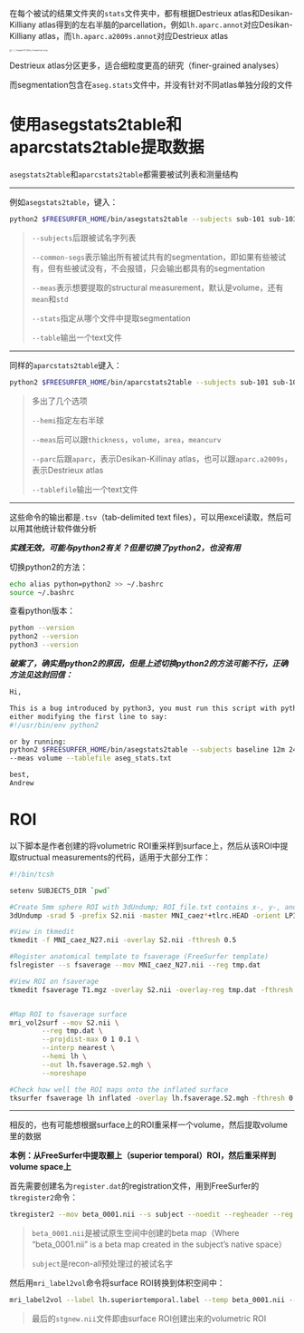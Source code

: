 在每个被试的结果文件夹的`stats`文件夹中，都有根据Destrieux atlas和Desikan-Killiany atlas得到的左右半脑的parcellation，例如`lh.aparc.annot`对应Desikan-Killiany atlas，而`lh.aparc.a2009s.annot`对应Destrieux atlas

<img src="https://andysbrainbook.readthedocs.io/en/latest/_images/11_Atlas_Comparison.png" alt="../../_images/11_Atlas_Comparison.png" style="zoom: 25%;" />

Destrieux atlas分区更多，适合细粒度更高的研究（finer-grained analyses）

而segmentation包含在`aseg.stats`文件中，并没有针对不同atlas单独分段的文件

# 使用asegstats2table和aparcstats2table提取数据

`asegstats2table`和`aparcstats2table`都需要被试列表和测量结构

---

例如`asegstats2table`，键入：

```bash
python2 $FREESURFER_HOME/bin/asegstats2table --subjects sub-101 sub-103 --common-segs --meas volume --stats=aseg.stats --table=segstats.txt  # 该命令有一个bug，必须用python2才能正常运行，详情见下文
```

> `--subjects`后跟被试名字列表
>
> `--common-segs`表示输出所有被试共有的segmentation，即如果有些被试有，但有些被试没有，不会报错，只会输出都具有的segmentation
>
> `--meas`表示想要提取的structural measurement，默认是volume，还有`mean`和`std`
>
> `--stats`指定从哪个文件中提取segmentation
>
> `--table`输出一个text文件

---

同样的`aparcstats2table`键入：

```bash
python2 $FREESURFER_HOME/bin/aparcstats2table --subjects sub-101 sub-103 --hemi lh --meas thickness --parc=aparc --tablefile=aparc.txt
```

> 多出了几个选项
>
> `--hemi`指定左右半球
>
> `--meas`后可以跟`thickness`，`volume`，`area`，`meancurv`
>
> `--parc`后跟`aparc`，表示Desikan-Killinay atlas，也可以跟`aparc.a2009s`，表示Destrieux atlas
>
> `--tablefile`输出一个text文件

---

这些命令的输出都是`.tsv`（tab-delimited text files），可以用excel读取，然后可以用其他统计软件做分析



***实践无效，可能与python2有关？但是切换了python2，也没有用***

切换python2的方法：

```bash
echo alias python=python2 >> ~/.bashrc
source ~/.bashrc
```

查看python版本：

```bash
python --version
python2 --version
python3 --version
```

***破案了，确实是python2的原因，但是上述切换python2的方法可能不行，正确方法见这封回信：***

```bash
Hi,

This is a bug introduced by python3, you must run this script with python2 by 
either modifying the first line to say:
#!/usr/bin/env python2

or by running:
python2 $FREESURFER_HOME/bin/asegstats2table --subjects baseline 12m 24m 36m 
--meas volume --tablefile aseg_stats.txt

best,
Andrew
```



# ROI

以下脚本是作者创建的将volumetric ROI重采样到surface上，然后从该ROI中提取structual measurements的代码，适用于大部分工作：

```bash
#!/bin/tcsh

setenv SUBJECTS_DIR `pwd`

#Create 5mm sphere ROI with 3dUndump; ROI_file.txt contains x-, y-, and z-coordinates for center of sphere (e.g., 0 30 20)
3dUndump -srad 5 -prefix S2.nii -master MNI_caez*+tlrc.HEAD -orient LPI -xyz ROI_file.txt  # 这部分内容去看AFNI教程里ROI的画法

#View in tkmedit
tkmedit -f MNI_caez_N27.nii -overlay S2.nii -fthresh 0.5

#Register anatomical template to fsaverage (FreeSurfer template)
fslregister --s fsaverage --mov MNI_caez_N27.nii --reg tmp.dat

#View ROI on fsaverage
tkmedit fsaverage T1.mgz -overlay S2.nii -overlay-reg tmp.dat -fthresh 0.5 -surface lh.white -aux-surface rh.white


#Map ROI to fsaverage surface
mri_vol2surf --mov S2.nii \
        --reg tmp.dat \
        --projdist-max 0 1 0.1 \
        --interp nearest \
        --hemi lh \
        --out lh.fsaverage.S2.mgh \
        --noreshape

#Check how well the ROI maps onto the inflated surface
tksurfer fsaverage lh inflated -overlay lh.fsaverage.S2.mgh -fthresh 0.5
```

---

相反的，也有可能想根据surface上的ROI重采样一个volume，然后提取volume里的数据

**本例：从FreeSurfer中提取颞上（superior temporal）ROI，然后重采样到volume space上**

首先需要创建名为`register.dat`的registration文件，用到FreeSurfer的`tkregister2`命令：

```bash
tkregister2 --mov beta_0001.nii --s subject --noedit --regheader --reg register.dat
```

> `beta_0001.nii`是被试原生空间中创建的beta map（Where “beta_0001.nii” is a beta map created in the subject’s native space）
>
> `subject`是recon-all预处理过的被试名字

然后用`mri_label2vol`命令将surface ROI转换到体积空间中：

```bash
mri_label2vol --label lh.superiortemporal.label --temp beta_0001.nii --subject subject --hemi lh --fillthresh .9 --proj frac 0 1 .1 --reg register.dat --o $PWD/stgnew.nii
```

> 最后的`stgnew.nii`文件即由surface ROI创建出来的volumetric ROI